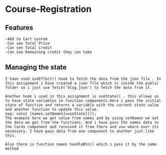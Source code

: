 # Course-Registration

## Features 
    -Add to Cart system
    -Can see Total Price
    -Can see Total Credit
    -Can see Remaining credit they can take
    

## Managing the state 
    I have used useEffect() hook to fetch the data from the json file . In this assignment i have created a json file which is inside the public folder so i just use fetch('blog.json') to fetch the data from it. 

    Another hook i used in this assignment is useState() . this allows us to have state variables in function components.Here i pass the initial state of function and returns a variable with the current state value and another function to update this value.
    exp: const [names,setNames]=useState([]);
    The example here we get value from names and by using setNames we set the data we get from the functions. And i have pass the names data to the Cards component and received it from there and use where ever its necessary. I have pass data from one component to another just like this.

    Also there is function names handleBtn() which i pass it by the same method 


